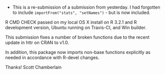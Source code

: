 - This is a re-submission of a submission from yesterday. I had forgotten to 
include `importFrom("stats", "setNames")` - but is now included.


R CMD CHECK passed on my local OS X install on R 3.2.1 and R development
version, Ubuntu running on Travis-CI, and Win builder.

This submission fixes a number of broken functions due to the
recent update in httr on CRAN to v1.0.

In addition, this package now imports non-base functions explicitly as
needed in accordance with R-devel changes.

Thanks! Scott Chamberlain
